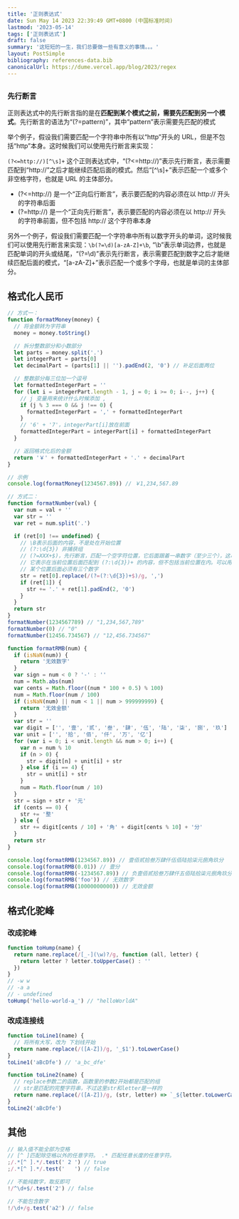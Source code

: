 ```yaml
---
title: '正则表达式'
date: Sun May 14 2023 22:39:49 GMT+0800 (中国标准时间)
lastmod: '2023-05-14'
tags: ['正则表达式']
draft: false
summary: '这短短的一生，我们总要做一些有意义的事情。。。'
layout: PostSimple
bibliography: references-data.bib
canonicalUrl: https://dume.vercel.app/blog/2023/regex
---
```


##

### 先行断言

正则表达式中的先行断言指的是在**匹配到某个模式之前，需要先匹配到另一个模式**。先行断言的语法为“(?=pattern)”，其中“pattern”表示需要先匹配的模式

举个例子，假设我们需要匹配一个字符串中所有以“http”开头的 URL，但是不包括“http”本身。这时候我们可以使用先行断言来实现：

`(?<=http://)[^\s]+` 这个正则表达式中，“(?<=http://)”表示先行断言，表示需要匹配到“http://”之后才能继续匹配后面的模式。然后“[^\s]+”表示匹配一个或多个非空格字符，也就是 URL 的主体部分。

- (?<=http://) 是一个“正向后行断言”，表示要匹配的内容必须在以 http:// 开头的字符串后面
- (?=http://) 是一个“正向先行断言”，表示要匹配的内容必须在以 http:// 开头的字符串前面，但不包括 http:// 这个字符串本身

另外一个例子，假设我们需要匹配一个字符串中所有以数字开头的单词，这时候我们可以使用先行断言来实现：`\b(?=\d)[a-zA-Z]+\b`, “\b”表示单词边界，也就是匹配单词的开头或结尾，“(?=\d)”表示先行断言，表示需要匹配到数字之后才能继续匹配后面的模式，“[a-zA-Z]+”表示匹配一个或多个字母，也就是单词的主体部分。

## 格式化人民币

```js
// 方式一：
function formatMoney(money) {
  // 将金额转为字符串
  money = money.toString()

  // 拆分整数部分和小数部分
  let parts = money.split('.')
  let integerPart = parts[0]
  let decimalPart = (parts[1] || '').padEnd(2, '0') // 补足后面两位

  // 整数部分每三位加一个逗号
  let formattedIntegerPart = ''
  for (let i = integerPart.length - 1, j = 0; i >= 0; i--, j++) {
    // j 变量用来统计什么时候添加 ,
    if (j % 3 === 0 && j !== 0) {
      formattedIntegerPart = ',' + formattedIntegerPart
    }
    // '6' + '7'，integerPart[i]放在前面
    formattedIntegerPart = integerPart[i] + formattedIntegerPart
  }

  // 返回格式化后的金额
  return '￥' + formattedIntegerPart + '.' + decimalPart
}

// 示例
console.log(formatMoney(1234567.89)) // ￥1,234,567.89

// 方式二：
function formatNumber(val) {
  var num = val + ''
  var str = ''
  var ret = num.split('.')

  if (ret[0] !== undefined) {
    // \B表示后面的内容，不是处在开始位置
    // (?:\d{3}) 非捕获组
    // (?=XXX+$)，先行断言，匹配一个空字符位置，它后面跟着一串数字（至少三个），这串数字前面可能有其他字符，但不能有数字。这个匹配位置的作用是在它前面插入逗号。
    // 它表示在当前位置后面匹配到 (?:\d{3})+ 的内容，但不包括当前位置在内。可以用一个指针从后往前指，两个数字间的缝隙也算
    // 某个位置后面必须有三个数字
    str = ret[0].replace(/(?=(?:\d{3})+$)/g, ',')
    if (ret[1]) {
      str += '.' + ret[1].padEnd(2, '0')
    }
  }
  return str
}
formatNumber(1234567789) // "1,234,567,789"
formatNumber(0) // "0"
formatNumber(12456.734567) // "12,456.734567"

function formatRMB(num) {
  if (isNaN(num)) {
    return '无效数字'
  }
  var sign = num < 0 ? '-' : ''
  num = Math.abs(num)
  var cents = Math.floor((num * 100 + 0.5) % 100)
  num = Math.floor(num / 100)
  if (isNaN(num) || num < 1 || num > 999999999) {
    return '无效金额'
  }
  var str = ''
  var digit = ['', '壹', '贰', '叁', '肆', '伍', '陆', '柒', '捌', '玖']
  var unit = ['', '拾', '佰', '仟', '万', '亿']
  for (var i = 0; i < unit.length && num > 0; i++) {
    var n = num % 10
    if (n > 0) {
      str = digit[n] + unit[i] + str
    } else if (i == 4) {
      str = unit[i] + str
    }
    num = Math.floor(num / 10)
  }
  str = sign + str + '元'
  if (cents == 0) {
    str += '整'
  } else {
    str += digit[cents / 10] + '角' + digit[cents % 10] + '分'
  }
  return str
}

console.log(formatRMB(1234567.89)) // 壹佰贰拾叁万肆仟伍佰陆拾柒元捌角玖分
console.log(formatRMB(0.01)) // 壹分
console.log(formatRMB(-1234567.89)) // 负壹佰贰拾叁万肆仟五佰陆拾柒元捌角玖分
console.log(formatRMB('foo')) // 无效数字
console.log(formatRMB(10000000000)) // 无效金额
```

## 格式化驼峰

### 改成驼峰

```js
function toHump(name) {
  return name.replace(/[_-](\w)?/g, function (all, letter) {
    return letter ? letter.toUpperCase() : ''
  })
}
// -w w
// -a a
// - undefined
toHump('hello-world-a_') // "helloWorldA"
```

### 改成连接线

```js
function toLine1(name) {
  // 将所有大写，改为 下划线开始
  return name.replace(/([A-Z])/g, '_$1').toLowerCase()
}
toLine1('aBcDfe') // 'a_bc_dfe'

function toLine2(name) {
  // replace参数二的函数，函数里的参数2开始都是匹配的组
  // str是匹配的完整字符串，不过这里str和letter是一样的
  return name.replace(/([A-Z])/g, (str, letter) => `_${letter.toLowerCase()}`)
}
toLine2('aBcDfe')
```

## 其他

```js
// 输入值不能全部为空格
// [^ ]匹配除空格以外的任意字符。 .* 匹配任意长度的任意字符。
;/.*[^ ].*/.test(' 2 ') // true
;/.*[^ ].*/.test('   ') // false

// 不能纯数字，取反即可
!/^\d+$/.test('2') // false

// 不能包含数字
!/\d+/g.test('a2') // false
```
